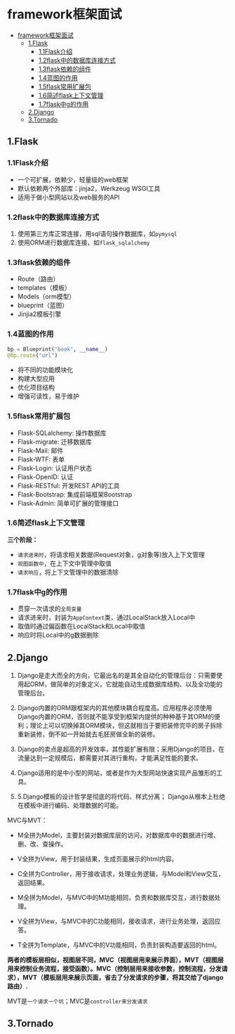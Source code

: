 # framework框架面试

<!-- vim-markdown-toc Marked -->

- [framework框架面试](#framework框架面试)
  - [1.Flask](#1flask)
    - [1.1Flask介绍](#11flask介绍)
    - [1.2flask中的数据库连接方式](#12flask中的数据库连接方式)
    - [1.3flask依赖的组件](#13flask依赖的组件)
    - [1.4蓝图的作用](#14蓝图的作用)
    - [1.5flask常用扩展包](#15flask常用扩展包)
    - [1.6简述flask上下文管理](#16简述flask上下文管理)
    - [1.7flask中g的作用](#17flask中g的作用)
  - [2.Django](#2django)
  - [3.Tornado](#3tornado)

<!-- vim-markdown-toc -->

## 1.Flask

### 1.1Flask介绍

- 一个可扩展，依赖少，轻量级的web框架
- 默认依赖两个外部库：jinja2，Werkzeug WSGI工具
- 适用于做小型网站以及web服务的API

### 1.2flask中的数据库连接方式

1. 使用第三方库正常连接，用sql语句操作数据库，如`pymysql`
2. 使用ORM进行数据库连接，如`flask_sqlalchemy`

### 1.3flask依赖的组件

- Route（路由）
- templates（模板）
- Models（orm模型）
- blueprint（蓝图）
- Jinjia2模板引擎

### 1.4蓝图的作用

```python
bp = Blueprint("book", __name__)
@bp.route("url")
```

- 将不同的功能模块化
- 构建大型应用
- 优化项目结构
- 增强可读性，易于维护

### 1.5flask常用扩展包

- Flask-SQLalchemy: 操作数据库
- Flask-migrate: 迁移数据库
- Flask-Mail: 邮件
- Flask-WTF: 表单
- Flask-Login: 认证用户状态
- Flask-OpenID: 认证
- Flask-RESTful: 开发REST API的工具
- Flask-Bootstrap: 集成前端框架Bootstrap
- Flask-Admin: 简单可扩展的管理接口

### 1.6简述flask上下文管理

**三个阶段：**

- `请求进来时`，将请求相关数据(Request对象，g对象等)放入上下文管理
- `视图函数中`，在上下文中管理中取值
- `请求响应`，将上下文管理中的数据清除

### 1.7flask中g的作用

- 贯穿一次请求的`全局变量`
- 请求进来时，封装为`AppContext`类，通过LocalStack放入Local中
- 取值时通过偏函数在LocalStack和Local中取值
- 响应时将Local中的g数据删除

## 2.Django

1. Django是走大而全的方向，它最出名的是其全自动化的管理后台：只需要使用起ORM，做简单的对象定义，它就能自动生成数据库结构、以及全功能的管理后台。

2. Django内置的ORM跟框架内的其他模块耦合程度高。应用程序必须使用Django内置的ORM，否则就不能享受到框架内提供的种种基于其ORM的便利；理论上可以切换掉其ORM模块，但这就相当于要把装修完毕的房子拆除重新装修，倒不如一开始就去毛胚房做全新的装修。

3. Django的卖点是超高的开发效率，其性能扩展有限；采用Django的项目，在流量达到一定规模后，都需要对其进行重构，才能满足性能的要求。

4. Django适用的是中小型的网站，或者是作为大型网站快速实现产品雏形的工具。

5. 5.Django模板的设计哲学是彻底的将代码、样式分离； Django从根本上杜绝在模板中进行编码、处理数据的可能。

MVC与MVT：

- M全拼为Model，主要封装对数据库层的访问，对数据库中的数据进行增、删、改、查操作。
- V全拼为View，用于封装结果，生成页面展示的html内容。
- C全拼为Controller，用于接收请求，处理业务逻辑，与Model和View交互，返回结果。

- M全拼为Model，与MVC中的M功能相同，负责和数据库交互，进行数据处理。
- V全拼为View，与MVC中的C功能相同，接收请求，进行业务处理，返回应答。
- T全拼为Template，与MVC中的V功能相同，负责封装构造要返回的html。

**两者的模板层相似，视图层不同，MVC（视图层用来展示界面），MVT（视图层用来控制业务流程，接受函数）。MVC（控制层用来接收参数，控制流程，分发请求），MVT（模板层用来展示页面，省去了分发请求的步骤，将其交给了django路由）.**

MVT是`一个请求一个坑`；MVC是`controller来分发请求`

## 3.Tornado
